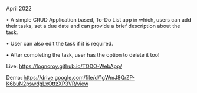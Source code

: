 April 2022

• A simple CRUD Application based, To-Do List app in which, users can add their tasks, set a due date and can provide a brief description about the task.

• User can also edit the task if it is required.

• After completing the task, user has the option to delete it too!

Live: https://lognoroy.github.io/TODO-WebApp/

Demo: https://drive.google.com/file/d/1gWmJ8QrZP-K6buN2pswdgLxOttzXP3VR/view
